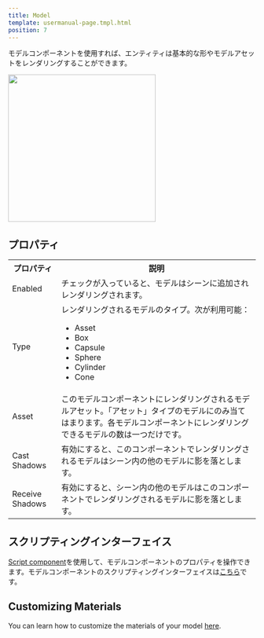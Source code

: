 ```yaml
---
title: Model
template: usermanual-page.tmpl.html
position: 7
---
```


モデルコンポーネントを使用すれば、エンティティは基本的な形やモデルアセットをレンダリングすることができます。

<img src="/images/user-manual/components/component-model.jpg" style="width: 300px" />

## プロパティ

<table class="table table-striped">
    <col class="property-name"></col>
    <col class="property-description"></col>
    <tr><th>プロパティ</th><th>説明</th></tr>
    <tr><td>Enabled</td><td>チェックが入っていると、モデルはシーンに追加されレンダリングされます。</td></tr>
    <tr><td>Type</td><td>レンダリングされるモデルのタイプ。次が利用可能：<ul><li>Asset</li><li>Box</li><li>Capsule</li><li>Sphere</li><li>Cylinder</li><li>Cone</li></ul></td></tr>
    <tr><td>Asset</td><td>このモデルコンポーネントにレンダリングされるモデルアセット。「アセット」タイプのモデルにのみ当てはまります。各モデルコンポーネントにレンダリングできるモデルの数は一つだけです。</td></tr>
    <tr><td>Cast Shadows</td><td>有効にすると、このコンポーネントでレンダリングされるモデルはシーン内の他のモデルに影を落とします。</td></tr>
    <tr><td>Receive Shadows</td><td>有効にすると、シーン内の他のモデルはこのコンポーネントでレンダリングされるモデルに影を落とします。</td></tr>
</table>

## スクリプティングインターフェイス

[Script component][2]を使用して、モデルコンポーネントのプロパティを操作できます。モデルコンポーネントのスクリプティングインターフェイスは[こちら][3]です。

## Customizing Materials

You can learn how to customize the materials of your model [here][4].

[1]: /images/platform/component_model.png
[2]: /user-manual/packs/components/script
[3]: /engine/api/stable/symbols/pc.ScriptComponent.html
[4]: /user-manual/assets/materials/#assigning-materials

